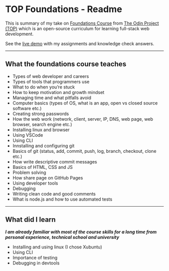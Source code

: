 # TOP Foundations - Readme
This is summary of my take on [Foundations Course](https://www.theodinproject.com/paths/foundations/courses/foundations) from [The Odin Project (TOP)](https://www.theodinproject.com) which is an open-source curriculum for learning full-stack web development.

See the [live demo](https://pasek108.github.io/TOP-Foundations/) with my assignments and knowledge check answers.

----------------------------------

## What the foundations course teaches
- Types of web developer and careers
- Types of tools that programmers use
- What to do when you’re stuck
- How to keep motivation and growth mindset
- Managing time and what pitfalls avoid
- Computer basics (types of OS, what is an app, open vs closed source software etc.)
- Creating strong passwords
- How the web work (network, client, server, IP, DNS, web page, web browser, search engine etc.)
- Installing linux and browser
- Using VSCode
- Using CLI
- Innstalling and configuring git
- Basics of git (status, add, commit, push, log, branch, checkout, clone etc.)
- How write descriptive commit messages
- Basics of HTML, CSS and JS
- Problem solving
- How share page on GitHub Pages
- Using developer tools
- Debugging
- Writing clean code and good comments
- What is node.js and how to use automated tests

----------------------------------

## What did I learn
***I am already familiar with most of the course skills for a long time from personal experience, technical school and university***
- Installing and using linux (I chose Xubuntu)
- Using CLI
- Importance of testing
- Debugging in devtools

